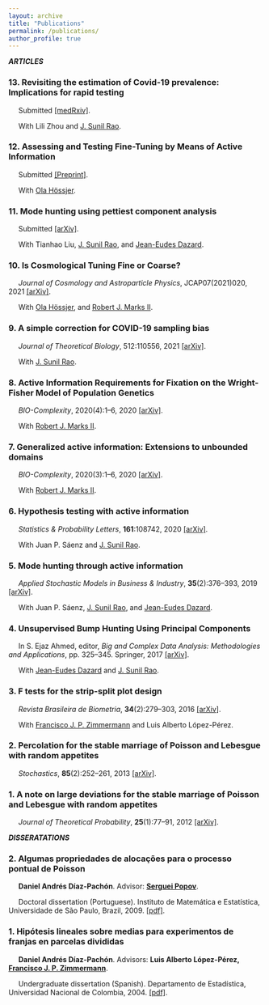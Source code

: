 ```yaml
---
layout: archive
title: "Publications"
permalink: /publications/
author_profile: true
---
```


***ARTICLES***


### 13. Revisiting the estimation of Covid-19 prevalence: Implications for rapid testing
&nbsp;&nbsp;&nbsp;&nbsp; Submitted [[medRxiv]](https://www.medrxiv.org/content/10.1101/2021.11.12.21266254v1.full.pdf). 

&nbsp;&nbsp;&nbsp;&nbsp; With Lili Zhou and [J. Sunil Rao](https://www.jsunilrao.com/).


### 12. Assessing and Testing Fine-Tuning by Means of Active Information
&nbsp;&nbsp;&nbsp;&nbsp; Submitted [[Preprint]](https://github.com/danielandresgp/danielandresgp.github.io/blob/master/files/FTByActinfo.pdf). 

&nbsp;&nbsp;&nbsp;&nbsp; With [Ola Hössjer](https://www.su.se/english/profiles/ohssj-1.182541).


### 11. Mode hunting using pettiest component analysis
&nbsp;&nbsp;&nbsp;&nbsp; Submitted [[arXiv]](https://arxiv.org/pdf/2101.04288.pdf). 

&nbsp;&nbsp;&nbsp;&nbsp; With Tianhao Liu, [J. Sunil Rao](https://www.jsunilrao.com/), and [Jean-Eudes Dazard](https://case.academia.edu/JED).


### 10. Is Cosmological Tuning Fine or Coarse?
&nbsp;&nbsp;&nbsp;&nbsp; _Journal of Cosmology and Astroparticle Physics_, JCAP07(2021)020, 2021 [[arXiv]](https://arxiv.org/pdf/2104.05400.pdf). 

&nbsp;&nbsp;&nbsp;&nbsp; With [Ola Hössjer](https://www.su.se/english/profiles/ohssj-1.182541), and [Robert J. Marks II](https://robertmarks.org).


### 9. A simple correction for COVID-19 sampling bias
&nbsp;&nbsp;&nbsp;&nbsp; _Journal of Theoretical Biology_, 512:110556, 2021 [[arXiv]](https://arxiv.org/pdf/2007.07426.pdf). 

&nbsp;&nbsp;&nbsp;&nbsp; With [J. Sunil Rao](https://www.jsunilrao.com/).


### 8. Active Information Requirements for Fixation on the Wright-Fisher Model of Population Genetics
&nbsp;&nbsp;&nbsp;&nbsp; _BIO-Complexity_, 2020(4):1–6, 2020 [[arXiv]](https://arxiv.org/pdf/2111.06909.pdf). 

&nbsp;&nbsp;&nbsp;&nbsp; With [Robert J. Marks II](https://robertmarks.org).


### 7. Generalized active information: Extensions to unbounded domains
&nbsp;&nbsp;&nbsp;&nbsp; _BIO-Complexity_, 2020(3):1–6, 2020 [[arXiv]](https://arxiv.org/pdf/2111.06865.pdf). 

&nbsp;&nbsp;&nbsp;&nbsp; With [Robert J. Marks II](https://robertmarks.org).


### 6. Hypothesis testing with active information
&nbsp;&nbsp;&nbsp;&nbsp; _Statistics & Probability Letters_, **161**:108742, 2020 [[arXiv]](https://arxiv.org/pdf/2011.04834.pdf).

&nbsp;&nbsp;&nbsp;&nbsp; With Juan P. Sáenz and [J. Sunil Rao](https://www.jsunilrao.com/).


### 5. Mode hunting through active information
&nbsp;&nbsp;&nbsp;&nbsp; _Applied Stochastic Models in Business & Industry_, **35**(2):376–393, 2019 [[arXiv]](https://arxiv.org/pdf/2011.05794.pdf).

&nbsp;&nbsp;&nbsp;&nbsp; With Juan P. Sáenz, [J. Sunil Rao](https://www.jsunilrao.com/), and [Jean-Eudes Dazard](https://case.academia.edu/JED).


### 4. Unsupervised Bump Hunting Using Principal Components
&nbsp;&nbsp;&nbsp;&nbsp; In S. Ejaz Ahmed, editor, _Big and Complex Data Analysis: Methodologies and Applications_, pp. 325–345. Springer, 2017 [[arXiv]](https://arxiv.org/pdf/1409.8630.pdf).

&nbsp;&nbsp;&nbsp;&nbsp; With [Jean-Eudes Dazard](https://case.academia.edu/JED) and [J. Sunil Rao](https://www.jsunilrao.com/).


### 3. F tests for the strip-split plot design
&nbsp;&nbsp;&nbsp;&nbsp; _Revista Brasileira de Biometria_, **34**(2):279–303, 2016 [[arXiv]](https://arxiv.org/pdf/1507.07466.pdf).

&nbsp;&nbsp;&nbsp;&nbsp; With [Francisco J. P. Zimmermann](https://independent.academia.edu/FranciscoZimmermann) and Luis Alberto López-Pérez.


### 2. Percolation for the stable marriage of Poisson and Lebesgue with random appetites
&nbsp;&nbsp;&nbsp;&nbsp; _Stochastics_, **85**(2):252–261, 2013 [[arXiv]](https://arxiv.org/pdf/0909.5325.pdf). 


### 1. A note on large deviations for the stable marriage of Poisson and Lebesgue with random appetites
&nbsp;&nbsp;&nbsp;&nbsp; _Journal of Theoretical Probability_, **25**(1):77–91, 2012 [[arXiv]](https://arxiv.org/pdf/0911.1429.pdf).



***DISSERATATIONS***


### 2. Algumas propriedades de alocações para o processo pontual de Poisson
&nbsp;&nbsp;&nbsp;&nbsp; **Daniel Andrés Díaz-Pachón**. Advisor: **[Serguei Popov](https://www.fc.up.pt/pessoas/serguei.popov/)**.

&nbsp;&nbsp;&nbsp;&nbsp; Doctoral dissertation (Portuguese). Instituto de Matemática e Estatística, Universidade de São Paulo, Brazil, 2009. [[pdf]](https://danielandresgp.github.io/files/TesisDoutorado.pdf).


### 1. Hipótesis lineales sobre medias para experimentos de franjas en parcelas divididas
&nbsp;&nbsp;&nbsp;&nbsp; **Daniel Andrés Díaz-Pachón**. Advisors: **Luis Alberto López-Pérez, [Francisco J. P. Zimmermann](https://independent.academia.edu/FranciscoZimmermann)**.

&nbsp;&nbsp;&nbsp;&nbsp; Undergraduate dissertation (Spanish). Departamento de Estadística, Universidad Nacional de Colombia, 2004. [[pdf]](https://danielandresgp.github.io/files/TesisPregrado.pdf).
